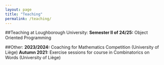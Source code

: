 ```yaml
---
layout: page
title: "Teaching"
permalink: /teaching/
---
```

##Teaching at Loughborough University: 
**Semester II of 24/25:** Object Oriented Programming

##Other:
**2023/2024:** Coaching for Mathematics Competition (University of Liège)
**Autumn 2021:** Exercise sessions for course in Combinatorics on Words (University of Liège) 
